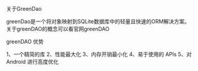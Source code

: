 关于GreenDao

greenDao是一个将对象映射到SQLite数据库中的轻量且快速的ORM解决方案。
关于greenDAO的概念可以看官网greenDAO

greenDAO 优势

1、一个精简的库
2、性能最大化
3、内存开销最小化
4、易于使用的 APIs
5、对 Android 进行高度优化
